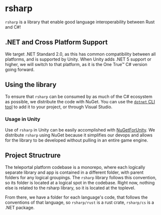 # rsharp
`rsharp` is a library that enable good language interoperability between Rust and C#!

## .NET and Cross Platform Support
We target .NET Standard 2.0, as this has common compatibility between all platforms, and
is supported by Unity. When Unity adds .NET 5 support or higher, we will switch to that
platform, as it is the One True™ C# version going forward.

## Using the library
To ensure that `rsharp` can be consumed by as much of the C# ecosystem as possible, we
distribute the code with NuGet. You can use the
[`dotnet` CLI tool](https://docs.microsoft.com/en-us/nuget/consume-packages/install-use-packages-dotnet-cli)
to add it to your project, or through Visual Studio.

### Usage in Unity
Use of `rsharp` in Unity can be easily accomplished with
[NuGetForUnity](https://github.com/GlitchEnzo/NuGetForUnity). We distribute `rsharp`
using NuGet because it simplifies our devops and allows for the library to be developed
without pulling in an entire game engine.

## Project Structrure
The teleportal platform codebase is a monorepo, where each logically separate library
and app is contained in a different folder, with parent folders for any logical
groupings. The `rsharp` library follows this convention, so its folder is located
at a logical spot in the codebase. Right now, nothing else is related to the rsharp
library, so it is located at the toplevel.

From there, we have a folder for each language's code, that follows the conventions of
that language, so `rsharp/rust` is a rust crate, `rsharp/cs` is a .NET package.
